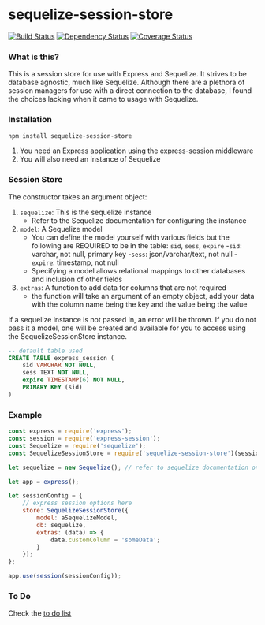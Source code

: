 # sequelize-session-store
[![Build Status](https://travis-ci.org/jwoos/javascript_sequelize-session-store.svg?branch=master)](https://travis-ci.org/jwoos/javascript_sequelize-session-store)
[![Dependency Status](https://dependencyci.com/github/jwoos/javascript_sequelize-session-store/badge)](https://dependencyci.com/github/jwoos/javascript_sequelize-session-store)
[![Coverage Status](https://coveralls.io/repos/github/jwoos/javascript_sequelize-session-store/badge.svg?branch=master)](https://coveralls.io/github/jwoos/javascript_sequelize-session-store?branch=master)

### What is this?
This is a session store for use with Express and Sequelize. It strives to be database agnostic, much like Sequelize. Although there are a plethora of session managers for use with a direct connection to the database, I found the choices lacking when it came to usage with Sequelize.

### Installation
```bash
npm install sequelize-session-store
```
1. You need an Express application using the express-session middleware
2. You will also need an instance of Sequelize

### Session Store
The constructor takes an argument object:

1. `sequelize`: This is the sequelize instance
	- Refer to the Sequelize documentation for configuring the instance
2. `model`: A Sequelize model
	- You can define the model yourself with various fields but the following are REQUIRED to be in the table: `sid`, `sess`, `expire`
		-`sid`: varchar, not null, primary key
		-`sess`: json/varchar/text, not null
		-`expire`: timestamp, not null
	- Specifying a model allows relational mappings to other databases and inclusion of other fields
3. `extras`: A function to add data for columns that are not required
	- the function will take an argument of an empty object, add your data with the column name being the key and the value being the value

If a sequelize instance is not passed in, an error will be thrown. If you do not pass it a model, one will be created and available for you to access using the SequelizeSessionStore instance.
```sql
-- default table used
CREATE TABLE express_session (
	sid VARCHAR NOT NULL,
	sess TEXT NOT NULL,
	expire TIMESTAMP(6) NOT NULL,
	PRIMARY KEY (sid)
)
```

### Example
```javascript
const express = require('express');
const session = require('express-session');
const Sequelize = require('sequelize');
const SequelizeSessionStore = require('sequelize-session-store')(session);

let sequelize = new Sequelize(); // refer to sequelize documentation on instantiation

let app = express();

let sessionConfig = {
	// express session options here
	store: SequelizeSessionStore({
		model: aSequelizeModel,
		db: sequelize,
		extras: (data) => {
			data.customColumn = 'someData';
		}
	});
};

app.use(session(sessionConfig));
```

### To Do
Check the [to do list](https://github.com/jwoos/javascript_sequelize-session-store/issues)
